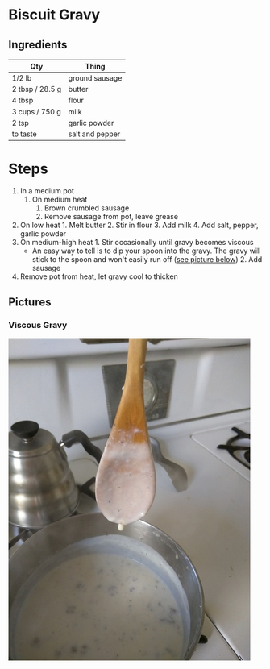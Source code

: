 # Biscuit Gravy

## Ingredients
| Qty             | Thing |
| --------------- | ----- |
| 1/2 lb          | ground sausage
| 2 tbsp / 28.5 g | butter
| 4 tbsp          | flour
| 3 cups / 750 g  | milk
| 2 tsp           | garlic powder
| to taste        | salt and pepper 

# Steps
1. In a medium pot
	1. On medium heat
	    1. Brown crumbled sausage
	    2. Remove sausage from pot, leave grease
  1. On low heat
    1. Melt butter
    2. Stir in flour
    3. Add milk
    4. Add salt, pepper, garlic powder
  2. On medium-high heat
    1. Stir occasionally until gravy becomes viscous
      * An easy way to tell is to dip your spoon into the gravy. The gravy will stick to the spoon and won't easily run off ([see picture below](#viscous-gravy))
    2. Add sausage
  3. Remove pot from heat, let gravy cool to thicken

## Pictures
### Viscous Gravy
![](gravy_spoon.jpg)